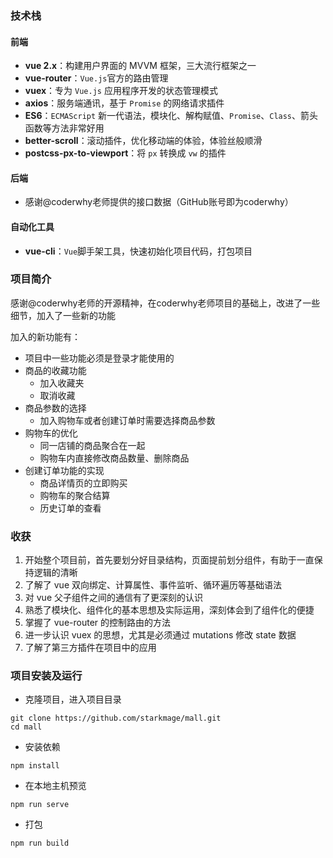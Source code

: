 ### 技术栈

#### 前端

* **vue 2.x**：构建用户界面的 MVVM 框架，三大流行框架之一
* **vue-router**：`Vue.js`官方的路由管理
* **vuex**：专为 `Vue.js` 应用程序开发的状态管理模式
* **axios**：服务端通讯，基于 `Promise` 的网络请求插件
* **ES6**：`ECMAScript` 新一代语法，模块化、解构赋值、`Promise`、`Class`、箭头函数等方法非常好用
* **better-scroll**：滚动插件，优化移动端的体验，体验丝般顺滑
* **postcss-px-to-viewport**：将 `px` 转换成 `vw` 的插件

#### 后端

* 感谢@coderwhy老师提供的接口数据（GitHub账号即为coderwhy）

#### 自动化工具

* **vue-cli**：`Vue`脚手架工具，快速初始化项目代码，打包项目

### 项目简介

感谢@coderwhy老师的开源精神，在coderwhy老师项目的基础上，改进了一些细节，加入了一些新的功能

加入的新功能有：

* 项目中一些功能必须是登录才能使用的
* 商品的收藏功能
  * 加入收藏夹
  * 取消收藏
* 商品参数的选择
  * 加入购物车或者创建订单时需要选择商品参数
* 购物车的优化
  * 同一店铺的商品聚合在一起
  * 购物车内直接修改商品数量、删除商品
* 创建订单功能的实现
  * 商品详情页的立即购买
  * 购物车的聚合结算
  * 历史订单的查看

### 收获

1. 开始整个项目前，首先要划分好目录结构，页面提前划分组件，有助于一直保持逻辑的清晰
2. 了解了 vue 双向绑定、计算属性、事件监听、循环遍历等基础语法
3. 对 vue 父子组件之间的通信有了更深刻的认识
4. 熟悉了模块化、组件化的基本思想及实际运用，深刻体会到了组件化的便捷
5. 掌握了 vue-router 的控制路由的方法
6. 进一步认识 vuex 的思想，尤其是必须通过 mutations 修改 state 数据
7. 了解了第三方插件在项目中的应用

### 项目安装及运行

* 克隆项目，进入项目目录

```
git clone https://github.com/starkmage/mall.git
cd mall
```

* 安装依赖

```
npm install
```

* 在本地主机预览

```
npm run serve
```

* 打包

```
npm run build
```

